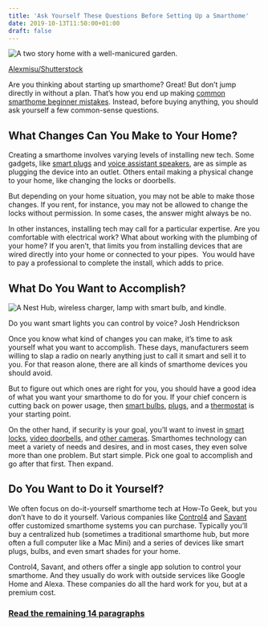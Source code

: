 ```yaml
---
title: 'Ask Yourself These Questions Before Setting Up a Smarthome'
date: 2019-10-13T11:50:00+01:00
draft: false
---
```


![A two story home with a well-manicured garden.](https://www.howtogeek.com/wp-content/uploads/2019/10/Smart-Home.jpg)

[Alexmisu/Shutterstock](https://www.shutterstock.com/image-photo/perfectly-manicured-suburban-house-on-beautiful-150431936?src=FvppVzESgu8fqgbYFQ81RA-2-2)

Are you thinking about starting up smarthome? Great! But don’t jump directly in without a plan. That’s how you end up making [common smarthome beginner mistakes](https://www.howtogeek.com/439748/six-common-mistakes-smarthome-beginners-make/). Instead, before buying anything, you should ask yourself a few common-sense questions.

What Changes Can You Make to Your Home?
---------------------------------------

Creating a smarthome involves varying levels of installing new tech. Some gadgets, like [smart plugs](https://www.reviewgeek.com/4376/the-best-smart-plugs/) and [voice assistant speakers](https://www.howtogeek.com/282568/amazon-echo-vs.-google-home-which-one-should-you-buy/?tag=823814-20), are as simple as plugging the device into an outlet. Others entail making a physical change to your home, like changing the locks or doorbells.

But depending on your home situation, you may not be able to make those changes. If you rent, for instance, you may not be allowed to change the locks without permission. In some cases, the answer might always be no.

In other instances, installing tech may call for a particular expertise. Are you comfortable with electrical work? What about working with the plumbing of your home? If you aren’t, that limits you from installing devices that are wired directly into your home or connected to your pipes.  You would have to pay a professional to complete the install, which adds to price.

What Do You Want to Accomplish?
-------------------------------

![A Nest Hub, wireless charger, lamp with smart bulb, and kindle.](https://www.howtogeek.com/wp-content/uploads/2019/06/Home-Hub-with-phone.jpg)

Do you want smart lights you can control by voice? Josh Hendrickson

Once you know what kind of changes you can make, it’s time to ask yourself what you want to accomplish. These days, manufacturers seem willing to slap a radio on nearly anything just to call it smart and sell it to you. For that reason alone, there are all kinds of smarthome devices you should avoid.

But to figure out which ones are right for you, you should have a good idea of what you want your smarthome to do for you. If your chief concern is cutting back on power usage, then [smart bulbs](https://www.reviewgeek.com/18315/hold-wyzes-new-bulb-is-the-fastest-cheapest-way-to-modernize-your-homes-lighting/), [plugs](https://www.reviewgeek.com/4376/the-best-smart-plugs/), and a [thermostat](https://www.reviewgeek.com/4118/the-best-smart-thermostats-for-homes-and-budgets-of-all-sizes/) is your starting point.

On the other hand, if security is your goal, you’ll want to invest in [smart locks](https://www.reviewgeek.com/23406/schlage-encode-is-nearly-perfect-even-without-a-smarthome/), [video doorbells](https://www.howtogeek.com/424795/video-doorbells-are-the-best-smarthome-investment-heres-why/), and [other cameras](https://www.howtogeek.com/395314/what-wi-fi-security-cameras-let-you-record-locally/). Smarthomes technology can meet a variety of needs and desires, and in most cases, they even solve more than one problem. But start simple. Pick one goal to accomplish and go after that first. Then expand.

Do You Want to Do it Yourself?
------------------------------

We often focus on do-it-yourself smarthome tech at How-To Geek, but you don’t have to do it yourself. Various companies like [Control4](https://www.control4.com/) and [Savant](https://www.savant.com/) offer customized smarthome systems you can purchase. Typically you’ll buy a centralized hub (sometimes a traditional smarthome hub, but more often a full computer like a Mac Mini) and a series of devices like smart plugs, bulbs, and even smart shades for your home.

Control4, Savant, and others offer a single app solution to control your smarthome. And they usually do work with outside services like Google Home and Alexa. These companies do all the hard work for you, but at a premium cost.

### [Read the remaining 14 paragraphs](https://www.howtogeek.com/443121/seven-questions-you-should-ask-yourself-before-starting-a-smarthome/)